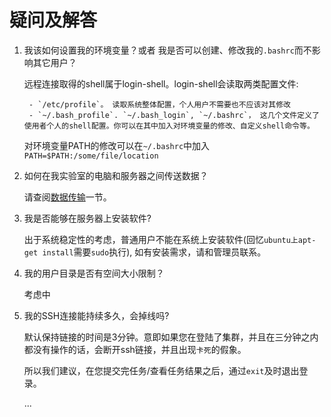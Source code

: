 # 疑问及解答

1. 我该如何设置我的环境变量？或者 我是否可以创建、修改我的`.bashrc`而不影响其它用户？  

     远程连接取得的shell属于login-shell。login-shell会读取两类配置文件:  
        
        - `/etc/profile`。 读取系统整体配置，个人用户不需要也不应该对其修改
        - `~/.bash_profile`. `~/.bash_login`, `~/.bashrc`， 这几个文件定义了使用者个人的shell配置。你可以在其中加入对环境变量的修改、自定义shell命令等。
        
    对环境变量PATH的修改可以在`~/.bashrc`中加入  
    `PATH=$PATH:/some/file/location`

2. 如何在我实验室的电脑和服务器之间传送数据？

    请查阅[数据传输](LinuxBasicCommands.md#数据传输)一节。  

3. 我是否能够在服务器上安装软件?  

    出于系统稳定性的考虑，普通用户不能在系统上安装软件(回忆`ubuntu上apt-get install`需要`sudo`执行), 如有安装需求，请和管理员联系。

4. 我的用户目录是否有空间大小限制？  

    考虑中

5. 我的SSH连接能持续多久，会掉线吗? 

     默认保持链接的时间是3分钟。意即如果您在登陆了集群，并且在三分钟之内都没有操作的话，会断开ssh链接，并且出现`卡死`的假象。

     所以我们建议，在您提交完任务/查看任务结果之后，通过`exit`及时退出登录。
    
    ...
   






